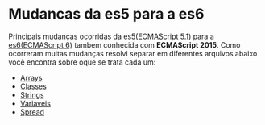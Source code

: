 # Mudancas da es5 para a es6
Principais mudanças ocorridas da [es5(ECMAScript 5.1)](http://www.ecma-international.org/ecma-262/5.1/) para a [es6(ECMAScript 6)](http://www.ecma-international.org/ecma-262/6.0/) tambem conhecida com **ECMAScript 2015**.
Como ocorreram muitas mudanças resolvi separar em diferentes arquivos abaixo você encontra sobre oque se trata cada um:

- [Arrays](/arrays)
- [Classes](/classes)
- [Strings](/strings)
- [Variaveis](/variaveis)
- [Spread](/spread)
